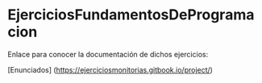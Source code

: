 # EjerciciosFundamentosDeProgramacion

Enlace para conocer la documentación de dichos ejercicios:

[Enunciados] (https://ejerciciosmonitorias.gitbook.io/project/)
